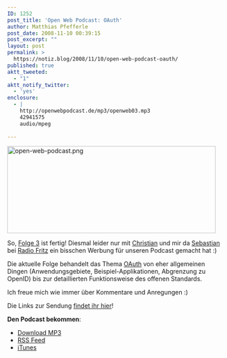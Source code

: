 ```yaml
---
ID: 1252
post_title: 'Open Web Podcast: OAuth'
author: Matthias Pfefferle
post_date: 2008-11-10 00:39:15
post_excerpt: ""
layout: post
permalink: >
  https://notiz.blog/2008/11/10/open-web-podcast-oauth/
published: true
aktt_tweeted:
  - "1"
aktt_notify_twitter:
  - 'yes'
enclosure:
  - |
    http://openwebpodcast.de/mp3/openweb03.mp3
    42941575
    audio/mpeg
    
---
```

<img class="aligncenter" src="http://notiz.blog/wp-content/uploads/2008/11/open-web-podcast.png" alt="open-web-podcast.png" width="480" height="200" />

So, <a href="http://openweb.mixxt.de/networks/blog/post.pixelsebi:3">Folge 3</a> ist fertig! Diesmal leider nur mit <a href="http://www.mrtopf.de/blog/">Christian</a> und mir da <a href="http://pixelsebi.com">Sebastian</a> bei <a href="http://trackback.fritz.de/2008/11/08/protokoll-vom-08-november-2008/">Radio Fritz</a> ein bisschen Werbung für unseren Podcast gemacht hat :)

Die aktuelle Folge behandelt das Thema <a href="http://www.oauth.net">OAuth</a> von eher allgemeinen Dingen (Anwendungsgebiete, Beispiel-Applikationen, Abgrenzung zu OpenID) bis zur detaillierten Funktionsweise des offenen Standards.

Ich freue mich wie immer über Kommentare und Anregungen :)

Die Links zur Sendung <a href="http://openweb.mixxt.de/networks/wiki/index.episode-3">findet ihr hier</a>!

<strong>Den Podcast bekommen</strong>:

<ul><li><a href="http://openwebpodcast.de/mp3/openweb03.mp3">Download MP3</a></li>
<li><a href="http://feeds.feedburner.com/openwebcast">RSS Feed</a></li>
<li><a href="http://phobos.apple.com/WebObjects/MZStore.woa/wa/viewPodcast?id=294732929">iTunes</a></li></ul>